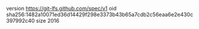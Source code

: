 version https://git-lfs.github.com/spec/v1
oid sha256:1482a10071ed36d14429f298e3373b43b65a7cdb2c56eaa6e2e430c397992c40
size 2016
